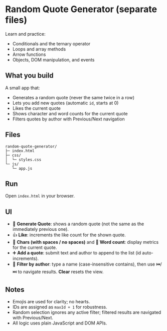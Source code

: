 # Random Quote Generator (separate files)

Learn and practice:
- Conditionals and the ternary operator
- Loops and array methods
- Arrow functions
- Objects, DOM manipulation, and events

## What you build
A small app that:
- Generates a random quote (never the same twice in a row)
- Lets you add new quotes (automatic `id`, starts at 0)
- Likes the current quote
- Shows character and word counts for the current quote
- Filters quotes by author with Previous/Next navigation

## Files
```
random-quote-generator/
├─ index.html
├─ css/
│  └─ styles.css
└─ js/
   └─ app.js
```

## Run
Open `index.html` in your browser.

## UI
- 🔁 **Generate Quote**: shows a random quote (not the same as the immediately previous one).
- 👍 **Like**: increments the like count for the shown quote.
- 🔡 **Chars (with spaces / no spaces)** and 🧮 **Word count**: display metrics for the current quote.
- ➕ **Add a quote**: submit text and author to append to the list (id auto-increments).
- 🔎 **Filter by author**: type a name (case-insensitive contains), then use ⏮️/⏭️ to navigate results. **Clear** resets the view.

## Notes
- Emojis are used for clarity; no hearts.
- IDs are assigned as `maxId + 1` for robustness.
- Random selection ignores any active filter; filtered results are navigated with Previous/Next.
- All logic uses plain JavaScript and DOM APIs.
